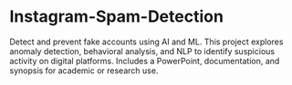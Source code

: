 # Instagram-Spam-Detection
Detect and prevent fake accounts using AI and ML. This project explores anomaly detection, behavioral analysis, and NLP to identify suspicious activity on digital platforms. Includes a PowerPoint, documentation, and synopsis for academic or research use.
